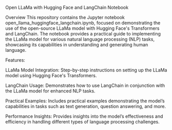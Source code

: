 
Open LLaMa with Hugging Face and LangChain Notebook

Overview
This repository contains the Jupyter notebook open_llama_huggingface_langchain.ipynb, focused on demonstrating the use of the open-source LLaMa model with Hugging Face's Transformers and LangChain. 
The notebook provides a practical guide to implementing the LLaMa model for various natural language processing (NLP) tasks, showcasing its capabilities in understanding and generating human language.

Features:

LLaMa Model Integration: Step-by-step instructions on setting up the LLaMa model using Hugging Face's Transformers.

LangChain Usage: Demonstrates how to use LangChain in conjunction with the LLaMa model for enhanced NLP tasks.

Practical Examples: Includes practical examples demonstrating the model’s capabilities in tasks such as text generation, question answering, and more.

Performance Insights: Provides insights into the model’s effectiveness and efficiency in handling different types of language processing challenges.

